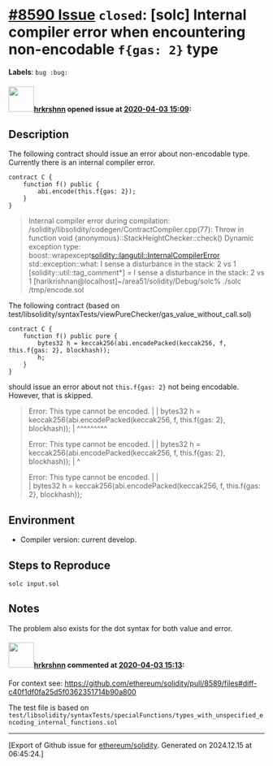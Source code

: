 # [\#8590 Issue](https://github.com/ethereum/solidity/issues/8590) `closed`: [solc] Internal compiler error when encountering non-encodable `f{gas: 2}` type
**Labels**: `bug :bug:`


#### <img src="https://avatars.githubusercontent.com/u/13174375?u=52d702cb6bec53b561afa293cf9cd53ef7a63924&v=4" width="50">[hrkrshnn](https://github.com/hrkrshnn) opened issue at [2020-04-03 15:09](https://github.com/ethereum/solidity/issues/8590):

## Description
The following contract should issue an error about non-encodable type. Currently there is an internal compiler error.
```
contract C {
    function f() public {
		abi.encode(this.f{gas: 2});
    }
}
```

> Internal compiler error during compilation:
> /solidity/libsolidity/codegen/ContractCompiler.cpp(77): Throw in function void {anonymous}::StackHeightChecker::check()
> Dynamic exception type: boost::wrapexcept<solidity::langutil::InternalCompilerError>
> std::exception::what: I sense a disturbance in the stack: 2 vs 1
> [solidity::util::tag_comment*] = I sense a disturbance in the stack: 2 vs 1
> [harikrishnan@localhost]~/area51/solidity/Debug/solc% ./solc /tmp/encode.sol

The following contract (based on test/libsolidity/syntaxTests/viewPureChecker/gas_value_without_call.sol)

```
contract C {
    function f() public pure {
        bytes32 h = keccak256(abi.encodePacked(keccak256, f, this.f{gas: 2}, blockhash));
        h;
    }
}
```

should issue an error about not `this.f{gas: 2}` not being encodable. However, that is skipped.

> Error: This type cannot be encoded.
>   |
>   |         bytes32 h = keccak256(abi.encodePacked(keccak256, f, this.f{gas: 2}, blockhash));
>   |                                                ^^^^^^^^^
> 
> Error: This type cannot be encoded.
>   |
>   |         bytes32 h = keccak256(abi.encodePacked(keccak256, f, this.f{gas: 2}, blockhash));
>   |                                                           ^
> 
> Error: This type cannot be encoded.
>   |
>   |       
>   | bytes32 h = keccak256(abi.encodePacked(keccak256, f, this.f{gas: 2}, blockhash));

## Environment

- Compiler version: current develop.
## Steps to Reproduce

`solc input.sol`

## Notes

The problem also exists for the dot syntax for both value and error.



#### <img src="https://avatars.githubusercontent.com/u/13174375?u=52d702cb6bec53b561afa293cf9cd53ef7a63924&v=4" width="50">[hrkrshnn](https://github.com/hrkrshnn) commented at [2020-04-03 15:13](https://github.com/ethereum/solidity/issues/8590#issuecomment-608498503):

For context see: https://github.com/ethereum/solidity/pull/8589/files#diff-c40f1df0fa25d5f0362351714b90a800

The test file is based on `test/libsolidity/syntaxTests/specialFunctions/types_with_unspecified_encoding_internal_functions.sol`


-------------------------------------------------------------------------------



[Export of Github issue for [ethereum/solidity](https://github.com/ethereum/solidity). Generated on 2024.12.15 at 06:45:24.]
